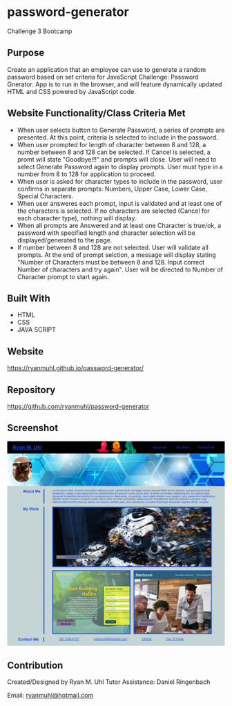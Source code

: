 # password-generator
Challenge 3 Bootcamp

## Purpose
Create an application that an employee can use to generate a random password based on set criteria for JavaScript Challenge: Password Gnerator.  App is to run in the browser, and will feature dynamically updated HTML and CSS powered by JavaScript code.  

## Website Functionality/Class Criteria Met
* When user selects button to Generate Password,  a series of prompts are presented.  At this point,  criteria is selected to include in the password.
* When user prompted for length of character between 8 and 128,  a number between 8 and 128 can be selected.  If Cancel is selected, a promt will state "Goodbye!!!" and prompts will close.  User will need to select Generate Password again to display prompts.  User must type in a number from 8 to 128 for application to proceed.
* When user is asked for character types to include in the password,  user confirms in separate prompts: Numbers, Upper Case, Lower Case, Special Characters.
* When user answeres each prompt,  input is validated and at least one of the characters is selected.  If no characters are selected (Cancel for each character type),  nothing will display.
* When all prompts are Answered and at least one Character is true/ok, a password with specified length and character selection will be displayed/generated to the page.
* If number between 8 and 128 are not selected.  User will validate all prompts.  At the end of prompt selction, a message will display stating "Number of Characters must be between 8 and 128.  Input correct Number of characters and try again".  User will be directed to Number of Character prompt to start again.

## Built With
* HTML
* CSS
* JAVA SCRIPT


## Website
https://ryanmuhl.github.io/password-generator/

## Repository
https://github.com/ryanmuhl/password-generator

## Screenshot
![Challenge Screenshot](https://github.com/ryanmuhl/ryanmuhl-portfolio/blob/main/assets/images/Screenshot.png)

## Contribution
Created/Designed by Ryan M. Uhl
Tutor Assistance: Daniel Ringenbach

Email: ryanmuhl@hotmail.com